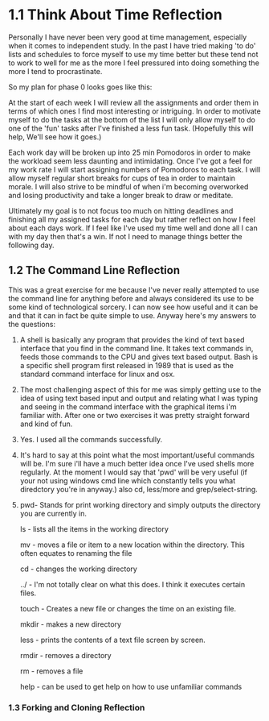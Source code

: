 # 1.1 Think About Time Reflection

Personally I have never been very good at time management, especially when it comes to independent study.  In the past I have tried making 'to do' lists and schedules to force myself to use my time better but these tend not to work to well for me as the more I feel pressured into doing something the more I tend to procrastinate.  

So my plan  for phase 0 looks goes like this:

At the start of each week I will review all the assignments and order them in terms of which ones I find most interesting or intriguing.  In order to motivate myself to do the tasks at the bottom of the list I will only allow myself to do one of the 'fun' tasks after I've finished a less fun task. (Hopefully this will help, We'll see how it goes.)

Each work day will be broken up into 25 min Pomodoros in order to make the workload seem less daunting and intimidating.  Once I've got a feel for my work rate I will start assigning numbers of Pomodoros to each task.  I will allow myself regular short breaks for cups of tea in order to maintain morale.  I will also strive to be mindful of when i'm becoming overworked and losing productivity and take a longer break to draw or meditate.  

Ultimately my goal is to not focus too much on hitting deadlines and finishing all my assigned tasks for each day but rather reflect on how I feel about each days work.  If I feel like I've used my time well and done all I can with my day then that's a win. If not I need to manage things better the following day.

## 1.2 The Command Line Reflection

This was a great exercise for me because I've never really attempted to use the command line for anything before and always considered its use to be some kind of technological sorcery.  I can now see how useful and it can be and that it can in fact be quite simple to use.  Anyway here's my answers to the questions:

1. A shell is basically any program that provides the kind of text based interface that you find in the command line.  It takes text commands in, feeds those commands to the CPU and gives text based output.   Bash is a specific shell program first released in 1989 that is used as the standard command interface for linux and osx. 

2. The most challenging aspect of this for me was simply getting use to the idea of using text based input and output and relating what I was typing and seeing in the command interface with the graphical items i'm familiar with.  After one or two exercises it was pretty straight forward and kind of fun. 

3. Yes. I used all the commands successfully.

4. It's hard to say at this point what the most important/useful commands will be. I'm sure i'll have a much better idea once I've used shells more regularly.  At the moment I would say that 'pwd' will be very useful (if your not using windows cmd line which constantly tells you what diredctory you're in anyway.) also cd, less/more and grep/select-string.

5. pwd- Stands for print working directory and simply outputs the directory you are currently in.

    ls - lists all the items in the working directory

    mv - moves a file or item to a new location within the directory.  This often  equates to renaming the file

    cd - changes the working directory

     ../ - I'm  not totally clear on what this does. I think it executes certain files.

    touch - Creates a new file or changes the time on an existing file.

    mkdir - makes a new directory 

    less - prints the contents of a text file screen by screen.

    rmdir - removes a directory 

    rm - removes a file

    help - can be used to get help on how to use unfamiliar commands 

### 1.3 Forking and Cloning Reflection 